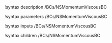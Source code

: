 !syntax description /BCs/NSMomentumViscousBC

!syntax parameters /BCs/NSMomentumViscousBC

!syntax inputs /BCs/NSMomentumViscousBC

!syntax children /BCs/NSMomentumViscousBC

